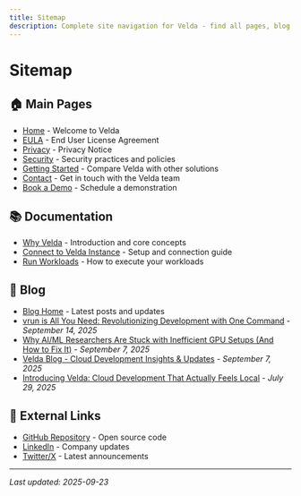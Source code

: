 ```yaml
---
title: Sitemap
description: Complete site navigation for Velda - find all pages, blog posts, and documentation
---
```


# Sitemap

## 🏠 Main Pages
- [Home](/) - Welcome to Velda
- [EULA](/eula) - End User License Agreement
- [Privacy](/privacy) - Privacy Notice
- [Security](/security) - Security practices and policies
- [Getting Started](/comparison) - Compare Velda with other solutions
- [Contact](/contact) - Get in touch with the Velda team
- [Book a Demo](/book) - Schedule a demonstration

## 📚 Documentation
- [Why Velda](/intro) - Introduction and core concepts
- [Connect to Velda Instance](/connect) - Setup and connection guide
- [Run Workloads](/run) - How to execute your workloads

## 📰 Blog
- [Blog Home](/blog/) - Latest posts and updates
- [vrun is All You Need: Revolutionizing Development with One Command](/blog/vrun-is-all-you-need) - *September 14, 2025*
- [Why AI/ML Researchers Are Stuck with Inefficient GPU Setups (And How to Fix It)](/blog/why-stuck-inefficient-gpu-setup) - *September 7, 2025*
- [Velda Blog - Cloud Development Insights & Updates](/blog/) - *September 7, 2025*
- [Introducing Velda: Cloud Development That Actually Feels Local](/blog/introducing-velda) - *July 29, 2025*

## 🔗 External Links
- [GitHub Repository](https://github.com/velda-io/velda) - Open source code
- [LinkedIn](https://www.linkedin.com/company/velda-io/) - Company updates
- [Twitter/X](https://x.com/velda_io) - Latest announcements

---

*Last updated: 2025-09-23*
